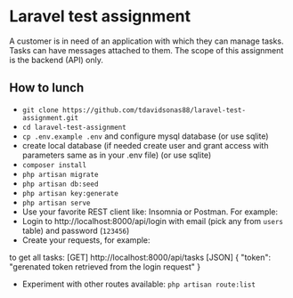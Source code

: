 # Laravel test assignment

A customer is in need of an application with which they can manage tasks. Tasks can have
messages attached to them. The scope of this assignment is the backend (API) only.

## How to lunch

- `git clone https://github.com/tdavidsonas88/laravel-test-assignment.git`
- `cd laravel-test-assignment`
- `cp .env.example .env` and configure mysql database (or use sqlite)
- create local database (if needed create user and grant access with
 parameters same as in your .env file) (or use sqlite)
- `composer install`
- `php artisan migrate`
- `php artisan db:seed`
- `php artisan key:generate`
- `php artisan serve`
- Use your favorite REST client like: Insomnia or Postman. For example:
- Login to http://localhost:8000/api/login with email (pick any from `users` table) and password (`123456`)
- Create your requests, for example:

to get all tasks: 
[GET] http://localhost:8000/api/tasks
[JSON]
{
	"token": "gerenated token retrieved from the login request"
}

- Experiment with other routes available: `php artisan route:list`

